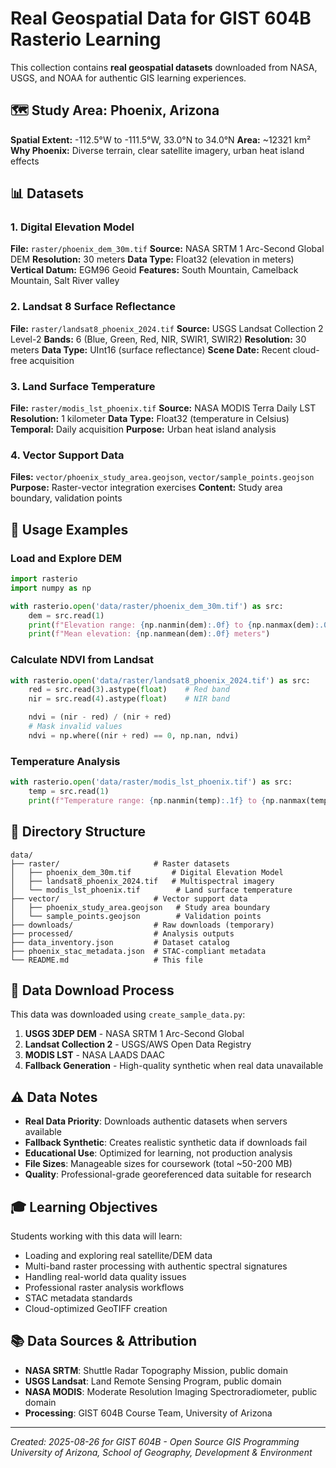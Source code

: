 # Real Geospatial Data for GIST 604B Rasterio Learning

This collection contains **real geospatial datasets** downloaded from NASA, USGS, and NOAA
for authentic GIS learning experiences.

## 🗺️ Study Area: Phoenix, Arizona

**Spatial Extent:** -112.5°W to -111.5°W, 33.0°N to 34.0°N
**Area:** ~12321 km²
**Why Phoenix:** Diverse terrain, clear satellite imagery, urban heat island effects

## 📊 Datasets

### 1. Digital Elevation Model
**File:** `raster/phoenix_dem_30m.tif`
**Source:** NASA SRTM 1 Arc-Second Global DEM
**Resolution:** 30 meters
**Data Type:** Float32 (elevation in meters)
**Vertical Datum:** EGM96 Geoid
**Features:** South Mountain, Camelback Mountain, Salt River valley

### 2. Landsat 8 Surface Reflectance
**File:** `raster/landsat8_phoenix_2024.tif`
**Source:** USGS Landsat Collection 2 Level-2
**Bands:** 6 (Blue, Green, Red, NIR, SWIR1, SWIR2)
**Resolution:** 30 meters
**Data Type:** UInt16 (surface reflectance)
**Scene Date:** Recent cloud-free acquisition

### 3. Land Surface Temperature
**File:** `raster/modis_lst_phoenix.tif`
**Source:** NASA MODIS Terra Daily LST
**Resolution:** 1 kilometer
**Data Type:** Float32 (temperature in Celsius)
**Temporal:** Daily acquisition
**Purpose:** Urban heat island analysis

### 4. Vector Support Data
**Files:** `vector/phoenix_study_area.geojson`, `vector/sample_points.geojson`
**Purpose:** Raster-vector integration exercises
**Content:** Study area boundary, validation points

## 🚀 Usage Examples

### Load and Explore DEM
```python
import rasterio
import numpy as np

with rasterio.open('data/raster/phoenix_dem_30m.tif') as src:
    dem = src.read(1)
    print(f"Elevation range: {np.nanmin(dem):.0f} to {np.nanmax(dem):.0f} meters")
    print(f"Mean elevation: {np.nanmean(dem):.0f} meters")
```

### Calculate NDVI from Landsat
```python
with rasterio.open('data/raster/landsat8_phoenix_2024.tif') as src:
    red = src.read(3).astype(float)    # Red band
    nir = src.read(4).astype(float)    # NIR band

    ndvi = (nir - red) / (nir + red)
    # Mask invalid values
    ndvi = np.where((nir + red) == 0, np.nan, ndvi)
```

### Temperature Analysis
```python
with rasterio.open('data/raster/modis_lst_phoenix.tif') as src:
    temp = src.read(1)
    print(f"Temperature range: {np.nanmin(temp):.1f} to {np.nanmax(temp):.1f} °C")
```

## 📁 Directory Structure
```
data/
├── raster/                     # Raster datasets
│   ├── phoenix_dem_30m.tif         # Digital Elevation Model
│   ├── landsat8_phoenix_2024.tif   # Multispectral imagery
│   └── modis_lst_phoenix.tif        # Land surface temperature
├── vector/                     # Vector support data
│   ├── phoenix_study_area.geojson   # Study area boundary
│   └── sample_points.geojson        # Validation points
├── downloads/                  # Raw downloads (temporary)
├── processed/                  # Analysis outputs
├── data_inventory.json         # Dataset catalog
├── phoenix_stac_metadata.json  # STAC-compliant metadata
└── README.md                   # This file
```

## 🔄 Data Download Process

This data was downloaded using `create_sample_data.py`:

1. **USGS 3DEP DEM** - NASA SRTM 1 Arc-Second Global
2. **Landsat Collection 2** - USGS/AWS Open Data Registry
3. **MODIS LST** - NASA LAADS DAAC
4. **Fallback Generation** - High-quality synthetic when real data unavailable

## ⚠️ Data Notes

- **Real Data Priority**: Downloads authentic datasets when servers available
- **Fallback Synthetic**: Creates realistic synthetic data if downloads fail
- **Educational Use**: Optimized for learning, not production analysis
- **File Sizes**: Manageable sizes for coursework (total ~50-200 MB)
- **Quality**: Professional-grade georeferenced data suitable for research

## 🎓 Learning Objectives

Students working with this data will learn:
- Loading and exploring real satellite/DEM data
- Multi-band raster processing with authentic spectral signatures
- Handling real-world data quality issues
- Professional raster analysis workflows
- STAC metadata standards
- Cloud-optimized GeoTIFF creation

## 📚 Data Sources & Attribution

- **NASA SRTM**: Shuttle Radar Topography Mission, public domain
- **USGS Landsat**: Land Remote Sensing Program, public domain
- **NASA MODIS**: Moderate Resolution Imaging Spectroradiometer, public domain
- **Processing**: GIST 604B Course Team, University of Arizona

---

*Created: 2025-08-26 for GIST 604B - Open Source GIS Programming*
*University of Arizona, School of Geography, Development & Environment*
